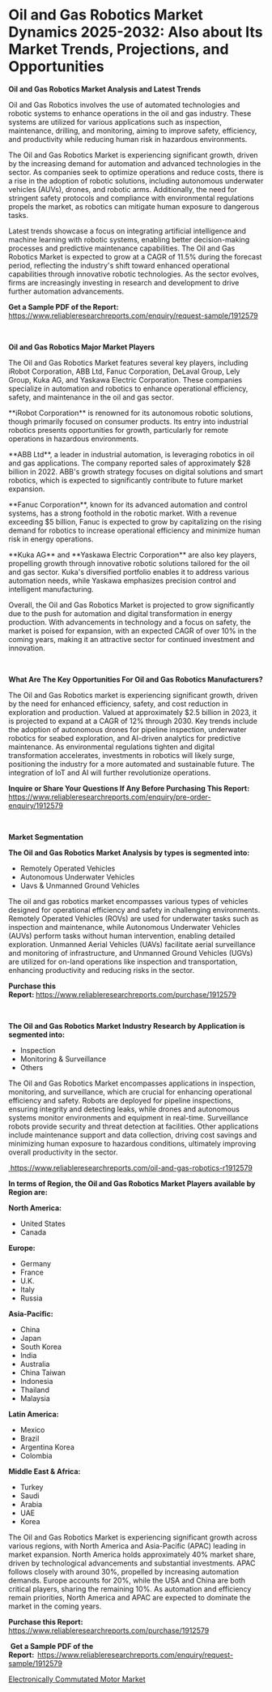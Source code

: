 <p><h1>Oil and Gas Robotics Market Dynamics 2025-2032: Also about Its Market Trends, Projections, and Opportunities</h1></p><p><strong>Oil and Gas Robotics Market Analysis and Latest Trends</strong></p>
<p><p>Oil and Gas Robotics involves the use of automated technologies and robotic systems to enhance operations in the oil and gas industry. These systems are utilized for various applications such as inspection, maintenance, drilling, and monitoring, aiming to improve safety, efficiency, and productivity while reducing human risk in hazardous environments.</p><p>The Oil and Gas Robotics Market is experiencing significant growth, driven by the increasing demand for automation and advanced technologies in the sector. As companies seek to optimize operations and reduce costs, there is a rise in the adoption of robotic solutions, including autonomous underwater vehicles (AUVs), drones, and robotic arms. Additionally, the need for stringent safety protocols and compliance with environmental regulations propels the market, as robotics can mitigate human exposure to dangerous tasks.</p><p>Latest trends showcase a focus on integrating artificial intelligence and machine learning with robotic systems, enabling better decision-making processes and predictive maintenance capabilities. The Oil and Gas Robotics Market is expected to grow at a CAGR of 11.5% during the forecast period, reflecting the industry's shift toward enhanced operational capabilities through innovative robotic technologies. As the sector evolves, firms are increasingly investing in research and development to drive further automation advancements.</p></p>
<p><strong>Get a Sample PDF of the Report:&nbsp;</strong> <a href="https://www.reliableresearchreports.com/enquiry/request-sample/1912579?utm_campaign=2740&utm_medium=2&utm_source=Github&utm_content=ia&utm_term=11042025&utm_id=oil-and-gas-robotics">https://www.reliableresearchreports.com/enquiry/request-sample/1912579</a></p>
<p>&nbsp;</p>
<p><strong>Oil and Gas Robotics Major Market Players</strong></p>
<p><p>The Oil and Gas Robotics Market features several key players, including iRobot Corporation, ABB Ltd, Fanuc Corporation, DeLaval Group, Lely Group, Kuka AG, and Yaskawa Electric Corporation. These companies specialize in automation and robotics to enhance operational efficiency, safety, and maintenance in the oil and gas sector.</p><p>**iRobot Corporation** is renowned for its autonomous robotic solutions, though primarily focused on consumer products. Its entry into industrial robotics presents opportunities for growth, particularly for remote operations in hazardous environments. </p><p>**ABB Ltd**, a leader in industrial automation, is leveraging robotics in oil and gas applications. The company reported sales of approximately $28 billion in 2022. ABB's growth strategy focuses on digital solutions and smart robotics, which is expected to significantly contribute to future market expansion.</p><p>**Fanuc Corporation**, known for its advanced automation and control systems, has a strong foothold in the robotic market. With a revenue exceeding $5 billion, Fanuc is expected to grow by capitalizing on the rising demand for robotics to increase operational efficiency and minimize human risk in energy operations.</p><p>**Kuka AG** and **Yaskawa Electric Corporation** are also key players, propelling growth through innovative robotic solutions tailored for the oil and gas sector. Kuka's diversified portfolio enables it to address various automation needs, while Yaskawa emphasizes precision control and intelligent manufacturing.</p><p>Overall, the Oil and Gas Robotics Market is projected to grow significantly due to the push for automation and digital transformation in energy production. With advancements in technology and a focus on safety, the market is poised for expansion, with an expected CAGR of over 10% in the coming years, making it an attractive sector for continued investment and innovation.</p></p>
<p>&nbsp;</p>
<p><strong>What Are The Key Opportunities For Oil and Gas Robotics Manufacturers?</strong></p>
<p><p>The Oil and Gas Robotics market is experiencing significant growth, driven by the need for enhanced efficiency, safety, and cost reduction in exploration and production. Valued at approximately $2.5 billion in 2023, it is projected to expand at a CAGR of 12% through 2030. Key trends include the adoption of autonomous drones for pipeline inspection, underwater robotics for seabed exploration, and AI-driven analytics for predictive maintenance. As environmental regulations tighten and digital transformation accelerates, investments in robotics will likely surge, positioning the industry for a more automated and sustainable future. The integration of IoT and AI will further revolutionize operations.</p></p>
<p><strong>Inquire or Share Your Questions If Any Before Purchasing This Report:</strong> <a href="https://www.reliableresearchreports.com/enquiry/pre-order-enquiry/1912579?utm_campaign=2740&utm_medium=2&utm_source=Github&utm_content=ia&utm_term=11042025&utm_id=oil-and-gas-robotics">https://www.reliableresearchreports.com/enquiry/pre-order-enquiry/1912579</a></p>
<p>&nbsp;</p>
<p><strong>Market Segmentation</strong></p>
<p><strong>The Oil and Gas Robotics Market Analysis by types is segmented into:</strong></p>
<p><ul><li>Remotely Operated Vehicles</li><li>Autonomous Underwater Vehicles</li><li>Uavs & Unmanned Ground Vehicles</li></ul></p>
<p><p>The oil and gas robotics market encompasses various types of vehicles designed for operational efficiency and safety in challenging environments. Remotely Operated Vehicles (ROVs) are used for underwater tasks such as inspection and maintenance, while Autonomous Underwater Vehicles (AUVs) perform tasks without human intervention, enabling detailed exploration. Unmanned Aerial Vehicles (UAVs) facilitate aerial surveillance and monitoring of infrastructure, and Unmanned Ground Vehicles (UGVs) are utilized for on-land operations like inspection and transportation, enhancing productivity and reducing risks in the sector.</p></p>
<p><strong>Purchase this Report:&nbsp;</strong><a href="https://www.reliableresearchreports.com/purchase/1912579?utm_campaign=2740&utm_medium=2&utm_source=Github&utm_content=ia&utm_term=11042025&utm_id=oil-and-gas-robotics">https://www.reliableresearchreports.com/purchase/1912579</a></p>
<p>&nbsp;</p>
<p><strong>The Oil and Gas Robotics Market Industry Research by Application is segmented into:</strong></p>
<p><ul><li>Inspection</li><li>Monitoring & Surveillance</li><li>Others</li></ul></p>
<p><p>The Oil and Gas Robotics Market encompasses applications in inspection, monitoring, and surveillance, which are crucial for enhancing operational efficiency and safety. Robots are deployed for pipeline inspections, ensuring integrity and detecting leaks, while drones and autonomous systems monitor environments and equipment in real-time. Surveillance robots provide security and threat detection at facilities. Other applications include maintenance support and data collection, driving cost savings and minimizing human exposure to hazardous conditions, ultimately improving overall productivity in the sector.</p></p>
<p><a href="https://www.reliableresearchreports.com/oil-and-gas-robotics-r1912579?utm_campaign=2740&utm_medium=2&utm_source=Github&utm_content=ia&utm_term=11042025&utm_id=oil-and-gas-robotics">&nbsp;https://www.reliableresearchreports.com/oil-and-gas-robotics-r1912579</a></p>
<p><strong>In terms of Region, the Oil and Gas Robotics Market Players available by Region are:</strong></p>
<p>
    <p> <strong> North America: </strong>
        <ul>
            <li>United States</li>
            <li>Canada</li>
        </ul>
        </p> 
    <p> <strong> Europe: </strong>
        <ul>
            <li>Germany</li>
            <li>France</li>
            <li>U.K.</li>
            <li>Italy</li>
            <li>Russia</li>
        </ul>
        </p> 
    <p> <strong> Asia-Pacific: </strong>
        <ul>
            <li>China</li>
            <li>Japan</li>
            <li>South Korea</li>
            <li>India</li>
            <li>Australia</li>
            <li>China Taiwan</li>
            <li>Indonesia</li>
            <li>Thailand</li>
            <li>Malaysia</li>
        </ul>
        </p> 
    <p> <strong> Latin America: </strong>
        <ul>
            <li>Mexico</li>
            <li>Brazil</li>
            <li>Argentina Korea</li>
            <li>Colombia</li>
        </ul>
        </p> 
    <p> <strong> Middle East & Africa: </strong>
        <ul>
            <li>Turkey</li>
            <li>Saudi</li>
            <li>Arabia</li>
            <li>UAE</li>
            <li>Korea</li>
        </ul>
    </p>
    </p>
<p><p>The Oil and Gas Robotics Market is experiencing significant growth across various regions, with North America and Asia-Pacific (APAC) leading in market expansion. North America holds approximately 40% market share, driven by technological advancements and substantial investments. APAC follows closely with around 30%, propelled by increasing automation demands. Europe accounts for 20%, while the USA and China are both critical players, sharing the remaining 10%. As automation and efficiency remain priorities, North America and APAC are expected to dominate the market in the coming years.</p></p>
<p><strong>Purchase this Report: </strong><a href="https://www.reliableresearchreports.com/purchase/1912579?utm_campaign=2740&utm_medium=2&utm_source=Github&utm_content=ia&utm_term=11042025&utm_id=oil-and-gas-robotics">https://www.reliableresearchreports.com/purchase/1912579</a></p>
<p>&nbsp;<strong>Get a Sample PDF of the Report:&nbsp;&nbsp;</strong><a href="https://www.reliableresearchreports.com/enquiry/request-sample/1912579?utm_campaign=2740&utm_medium=2&utm_source=Github&utm_content=ia&utm_term=11042025&utm_id=oil-and-gas-robotics">https://www.reliableresearchreports.com/enquiry/request-sample/1912579</a></p>
<p><strong></strong></p>
<p><p><a href="https://github.com/arocasanzib6/Market-Research-Report-List-1/blob/main/electronically-commutated-motor-market.md?utm_campaign=2740&utm_medium=2&utm_source=Github&utm_content=ia&utm_term=11042025&utm_id=oil-and-gas-robotics">Electronically Commutated Motor Market</a></p></p>